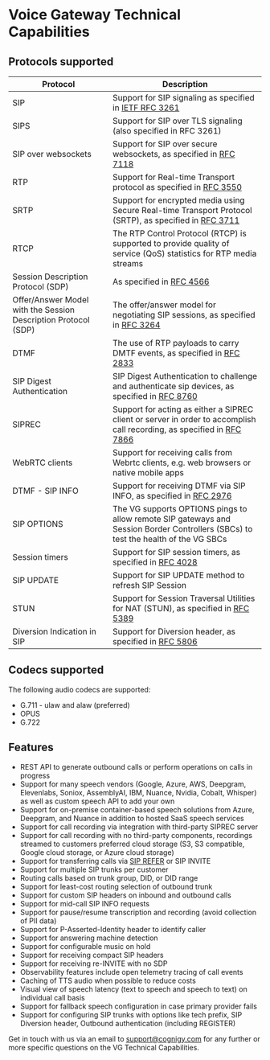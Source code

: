 # Voice Gateway Technical Capabilities

## Protocols supported

| Protocol                           | Description                                                                                                         |
|------------------------------------|---------------------------------------------------------------------------------------------------------------------|
| SIP                                | Support for SIP signaling as specified in [IETF RFC 3261](https://datatracker.ietf.org/doc/html/rfc3261)            |
| SIPS                               | Support for SIP over TLS signaling (also specified in RFC 3261)                                                      |
| SIP over websockets                | Support for SIP over secure websockets, as specified in [RFC 7118](https://datatracker.ietf.org/doc/html/rfc7118)   |
| RTP                                | Support for Real-time Transport protocol as specified in [RFC 3550](https://datatracker.ietf.org/doc/html/rfc3550)  |
| SRTP                               | Support for encrypted media using Secure Real-time Transport Protocol (SRTP), as specified in [RFC 3711](https://datatracker.ietf.org/doc/html/rfc3711) |
| RTCP                               | The RTP Control Protocol (RTCP) is supported to provide quality of service (QoS) statistics for RTP media streams   |
| Session Description Protocol (SDP) | As specified in [RFC 4566](https://datatracker.ietf.org/doc/html/rfc4566)                                            |
| Offer/Answer Model with the Session Description Protocol (SDP) | The offer/answer model for negotiating SIP sessions, as specified in [RFC 3264](https://datatracker.ietf.org/doc/html/rfc3264) |
| DTMF | The use of RTP payloads to carry DMTF events, as specified in [RFC 2833](https://datatracker.ietf.org/doc/html/rfc2833) |
| SIP Digest Authentication | SIP Digest Authentication to challenge and authenticate sip devices, as specified in [RFC 8760](https://datatracker.ietf.org/doc/html/rfc8760) |
| SIPREC                             | Support for acting as either a SIPREC client or server in order to accomplish call recording, as specified in [RFC 7866](https://datatracker.ietf.org/doc/html/rfc7866) |
| WebRTC clients                     | Support for receiving calls from Webrtc clients, e.g. web browsers or native mobile apps                            |
| DTMF - SIP INFO                    | Support for receiving DTMF via SIP INFO, as specified in [RFC 2976](https://www.rfc-editor.org/rfc/rfc2976)         |
| SIP OPTIONS                        | The VG supports OPTIONS pings to allow remote SIP gateways and Session Border Controllers (SBCs) to test the health of the VG SBCs |
| Session timers                     | Support for SIP session timers, as specified in [RFC 4028](https://datatracker.ietf.org/doc/html/rfc4028)           |
| SIP UPDATE                         | Support for SIP UPDATE method to refresh SIP Session                                                                |
| STUN                               | Support for Session Traversal Utilities for NAT (STUN), as specified in [RFC 5389](https://datatracker.ietf.org/doc/html/rfc5389) |
|  Diversion Indication in SIP | Support for Diversion header, as specified in [RFC 5806](https://datatracker.ietf.org/doc/html/rfc5806)             |


## Codecs supported
The following audio codecs are supported:

- G.711 - ulaw and alaw (preferred)
- OPUS
- G.722

## Features
- REST API to generate outbound calls or perform operations on calls in progress
- Support for many speech vendors (Google, Azure, AWS, Deepgram, Elevenlabs, Soniox, AssemblyAI, IBM, Nuance, Nvidia, Cobalt, Whisper) as well as custom speech API to add your own
- Support for on-premise container-based speech solutions from Azure, Deepgram, and Nuance in addition to hosted SaaS speech services
- Support for call recording via integration with third-party SIPREC server
- Support for call recording with no third-party components, recordings streamed to customers preferred cloud storage (S3, S3 compatible, Google cloud storage, or Azure cloud storage)
- Support for transferring calls via [SIP REFER](https://datatracker.ietf.org/doc/html/rfc3515) or SIP INVITE
- Support for multiple SIP trunks per customer
- Routing calls based on trunk group, DID, or DID range
- Support for least-cost routing selection of outbound trunk
- Support for custom SIP headers on inbound and outbound calls
- Support for mid-call SIP INFO requests
- Support for pause/resume transcription and recording (avoid collection of PII data)
- Support for P-Asserted-Identity header to identify caller
- Support for answering machine detection
- Support for configurable music on hold
- Support for receiving compact SIP headers
- Support for receiving re-INVITE with no SDP
- Observability features include open telemetry tracing of call events
- Caching of TTS audio when possible to reduce costs
- Visual view of speech latency (text to speech and speech to text) on individual call basis
- Support for fallback speech configuration in case primary provider fails
- Support for configuring SIP trunks with options like tech prefix, SIP Diversion header, Outbound authentication (including REGISTER)

Get in touch with us via an email to [support@cognigy.com](mailto:support@cognigy.com) for any further or more specific questions on the VG Technical Capabilities.